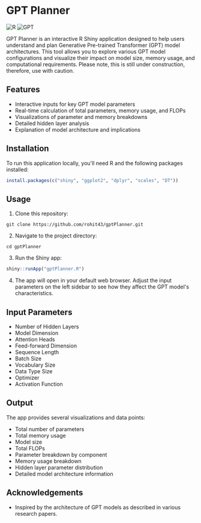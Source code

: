 # GPT Planner

![R](https://img.shields.io/badge/R-%23276DC3.svg?style=flat&logo=r&logoColor=white)
![GPT](https://img.shields.io/badge/GPT-Planner-orange?style=flat&logoColor=white)

GPT Planner is an interactive R Shiny application designed to help users understand and plan Generative Pre-trained Transformer (GPT) model architectures. This tool allows you to explore various GPT model configurations and visualize their impact on model size, memory usage, and computational requirements. Please note, this is still under construction, therefore, use with caution. 

## Features

- Interactive inputs for key GPT model parameters
- Real-time calculation of total parameters, memory usage, and FLOPs
- Visualizations of parameter and memory breakdowns
- Detailed hidden layer analysis
- Explanation of model architecture and implications

## Installation

To run this application locally, you'll need R and the following packages installed:

```R
install.packages(c("shiny", "ggplot2", "dplyr", "scales", "DT"))
```

## Usage

1. Clone this repository:
```
git clone https://github.com/rohit43/gptPlanner.git
```

2. Navigate to the project directory:
```
cd gptPlanner
```

3. Run the Shiny app:
```R
shiny::runApp("gptPlanner.R")
```

4. The app will open in your default web browser. Adjust the input parameters on the left sidebar to see how they affect the GPT model's characteristics.

## Input Parameters

- Number of Hidden Layers
- Model Dimension
- Attention Heads
- Feed-forward Dimension
- Sequence Length
- Batch Size
- Vocabulary Size
- Data Type Size
- Optimizer
- Activation Function

## Output

The app provides several visualizations and data points:
- Total number of parameters
- Total memory usage
- Model size
- Total FLOPs
- Parameter breakdown by component
- Memory usage breakdown
- Hidden layer parameter distribution
- Detailed model architecture information

## Acknowledgements
- Inspired by the architecture of GPT models as described in various research papers.